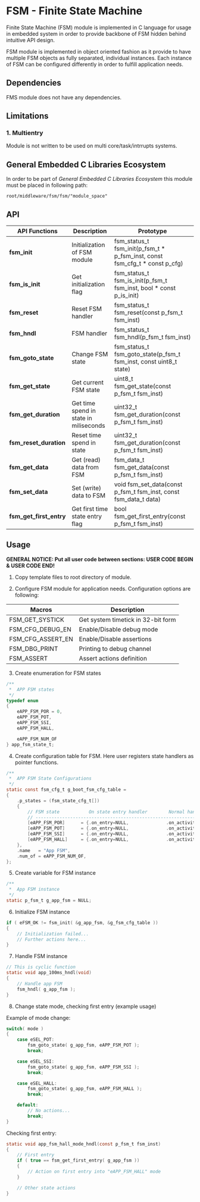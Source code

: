 # **FSM - Finite State Machine**
Finite State Machine (FSM) module is implemented in C language for usage in embedded system in order to provide backbone of FSM hidden behind intuitive API design. 

FSM module is implemented in object oriented fashion as it provide to have multiple FSM objects as fully separated, individual instances. Each instance of FSM can be configured differently in order to fulfill application needs.

## **Dependencies**

FMS module does not have any dependencies.

## **Limitations**

### **1. Multientry**
Module is not written to be used on multi core/task/intrrupts systems. 

## **General Embedded C Libraries Ecosystem**
In order to be part of *General Embedded C Libraries Ecosystem* this module must be placed in following path: 

```
root/middleware/fsm/fsm/"module_space"
```

 ## **API**
| API Functions | Description | Prototype |
| --- | ----------- | ----- |
| **fsm_init**              | Initialization of FSM module              | fsm_status_t fsm_init(p_fsm_t * p_fsm_inst, const fsm_cfg_t * const p_cfg) |****
| **fsm_is_init**           | Get initialization flag                   | fsm_status_t fsm_is_init(p_fsm_t fsm_inst, bool * const p_is_init) |
| **fsm_reset**             | Reset FSM handler                         | fsm_status_t fsm_reset(const p_fsm_t fsm_inst) |
| **fsm_hndl**              | FSM handler                               | fsm_status_t fsm_hndl(p_fsm_t fsm_inst) |
| **fsm_goto_state**        | Change FSM state                          | fsm_status_t fsm_goto_state(p_fsm_t fsm_inst, const uint8_t state) |
| **fsm_get_state**         | Get current FSM state                     | uint8_t fsm_get_state(const p_fsm_t fsm_inst) |
| **fsm_get_duration**      | Get time spend in state in miliseconds    | uint32_t fsm_get_duration(const p_fsm_t fsm_inst) |
| **fsm_reset_duration**    | Reset time spend in state                 | uint32_t fsm_get_duration(const p_fsm_t fsm_inst) |
| **fsm_get_data**          | Get (read) data from FSM                  | fsm_data_t fsm_get_data(const p_fsm_t fsm_inst) |
| **fsm_set_data**          | Set (write) data to FSM                   | void fsm_set_data(const p_fsm_t fsm_inst, const fsm_data_t data) |
| **fsm_get_first_entry**   | Get first time state entry flag           | bool fsm_get_first_entry(const p_fsm_t fsm_inst) |

## **Usage**

**GENERAL NOTICE: Put all user code between sections: USER CODE BEGIN & USER CODE END!**

1. Copy template files to root directory of module.

2. Configure FSM module for application needs. Configuration options are following:

| Macros | Description | 
| ------------- | ----------- |
| FSM_GET_SYSTICK       | Get system timetick in 32-bit form |
| FSM_CFG_DEBUG_EN      | Enable/Disable debug mode |
| FSM_CFG_ASSERT_EN     | Enable/Disable assertions |
| FSM_DBG_PRINT         | Printing to debug channel |
| FSM_ASSERT            | Assert actions definition |

3. Create enumeration for FSM states
```C
/**
 * 	APP FSM states
 */
typedef enum
{
    eAPP_FSM_POR = 0,
    eAPP_FSM_POT,
    eAPP_FSM_SSI,
    eAPP_FSM_HALL,

    eAPP_FSM_NUM_OF
} app_fsm_state_t;
```

4. Create configuration table for FSM. Here user registers state handlers as pointer functions.

```C
/**
 * 	APP FSM State Configurations
 */
static const fsm_cfg_t g_boot_fsm_cfg_table =
{
    .p_states = (fsm_state_cfg_t[])
    {
        // FSM state           On state entry handler        Normal handler                         On state exit handler       State name
        // -------------------------------------------------------------------------------------------------------------------------------------
        [eAPP_FSM_POR]      = {.on_entry=NULL,              .on_activity=NULL,                      .on_exit=NULL,              .name="POR"     },
        [eAPP_FSM_POT]      = {.on_entry=NULL,              .on_activity=app_fsm_pot_mode_hndl,     .on_exit=NULL,              .name="POT"     },
        [eAPP_FSM_SSI]      = {.on_entry=NULL,              .on_activity=app_fsm_ssi_mode_hndl,     .on_exit=NULL,              .name="SSI"     },
        [eAPP_FSM_HALL]     = {.on_entry=NULL,              .on_activity=app_fsm_hall_mode_hndl,    .on_exit=NULL,              .name="HAL"     },
    },
    .name   = "App FSM",
    .num_of = eAPP_FSM_NUM_OF,
};
```

5. Create variable for FSM instance
```C
/**
 * 	App FSM instance
 */
static p_fsm_t g_app_fsm = NULL;
```

6. Initialize FSM instance
```C
if ( eFSM_OK != fsm_init( &g_app_fsm, &g_fsm_cfg_table ))
{
    // Initialization failed...
    // Further actions here...
}
```

7. Handle FSM instance
```C
// This is cyclic function
static void app_100ms_hndl(void)
{
    // Handle app FSM
    fsm_hndl( g_app_fsm );
}

```

8. Change state mode, checking first entry (example usage)

Example of mode change:
```C
switch( mode )
{
    case eSEL_POT:
        fsm_goto_state( g_app_fsm, eAPP_FSM_POT );
        break;

    case eSEL_SSI:
        fsm_goto_state( g_app_fsm, eAPP_FSM_SSI );
        break;

    case eSEL_HALL:
        fsm_goto_state( g_app_fsm, eAPP_FSM_HALL );
        break;

    default:
        // No actions...
        break;
}
```

Checking first entry:
```C
static void app_fsm_hall_mode_hndl(const p_fsm_t fsm_inst)
{
    // First entry
    if ( true == fsm_get_first_entry( g_app_fsm ))
    {
        // Action on first entry into "eAPP_FSM_HALL" mode
    }

    // Other state actions
}
```
